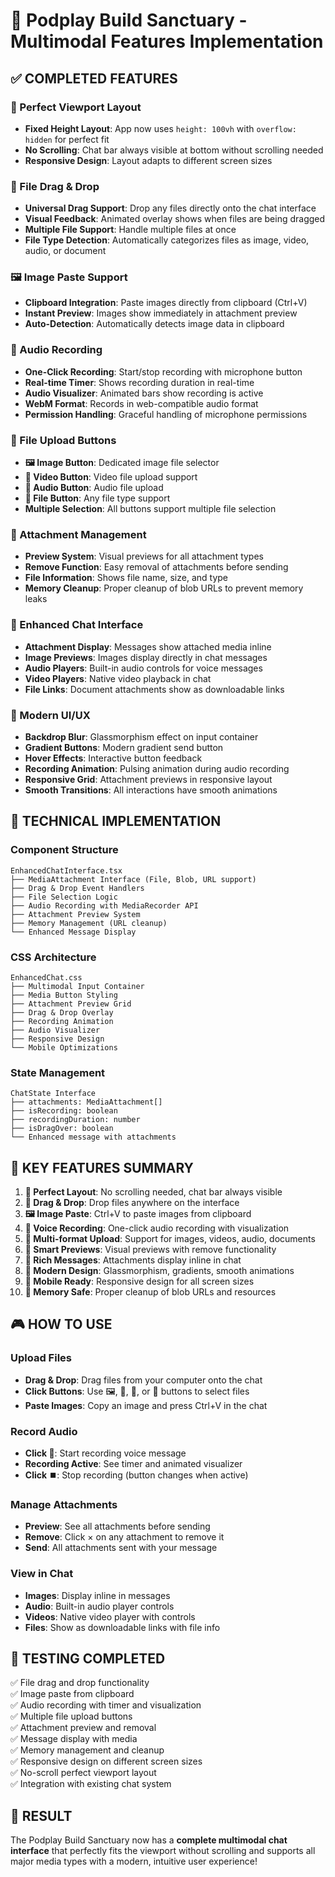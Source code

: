 # 🎯 Podplay Build Sanctuary - Multimodal Features Implementation

## ✅ COMPLETED FEATURES

### 🎨 Perfect Viewport Layout
- **Fixed Height Layout**: App now uses `height: 100vh` with `overflow: hidden` for perfect fit
- **No Scrolling**: Chat bar always visible at bottom without scrolling needed
- **Responsive Design**: Layout adapts to different screen sizes

### 📁 File Drag & Drop
- **Universal Drag Support**: Drop any files directly onto the chat interface
- **Visual Feedback**: Animated overlay shows when files are being dragged
- **Multiple File Support**: Handle multiple files at once
- **File Type Detection**: Automatically categorizes files as image, video, audio, or document

### 🖼️ Image Paste Support  
- **Clipboard Integration**: Paste images directly from clipboard (Ctrl+V)
- **Instant Preview**: Images show immediately in attachment preview
- **Auto-Detection**: Automatically detects image data in clipboard

### 🎤 Audio Recording
- **One-Click Recording**: Start/stop recording with microphone button
- **Real-time Timer**: Shows recording duration in real-time
- **Audio Visualizer**: Animated bars show recording is active
- **WebM Format**: Records in web-compatible audio format
- **Permission Handling**: Graceful handling of microphone permissions

### 📎 File Upload Buttons
- **🖼️ Image Button**: Dedicated image file selector
- **🎥 Video Button**: Video file upload support  
- **🎤 Audio Button**: Audio file upload
- **📎 File Button**: Any file type support
- **Multiple Selection**: All buttons support multiple file selection

### 🔄 Attachment Management
- **Preview System**: Visual previews for all attachment types
- **Remove Function**: Easy removal of attachments before sending
- **File Information**: Shows file name, size, and type
- **Memory Cleanup**: Proper cleanup of blob URLs to prevent memory leaks

### 💬 Enhanced Chat Interface
- **Attachment Display**: Messages show attached media inline
- **Image Previews**: Images display directly in chat messages
- **Audio Players**: Built-in audio controls for voice messages
- **Video Players**: Native video playback in chat
- **File Links**: Document attachments show as downloadable links

### 🎨 Modern UI/UX
- **Backdrop Blur**: Glassmorphism effect on input container
- **Gradient Buttons**: Modern gradient send button
- **Hover Effects**: Interactive button feedback
- **Recording Animation**: Pulsing animation during audio recording
- **Responsive Grid**: Attachment previews in responsive layout
- **Smooth Transitions**: All interactions have smooth animations

## 🔧 TECHNICAL IMPLEMENTATION

### Component Structure
```
EnhancedChatInterface.tsx
├── MediaAttachment Interface (File, Blob, URL support)
├── Drag & Drop Event Handlers
├── File Selection Logic
├── Audio Recording with MediaRecorder API
├── Attachment Preview System
├── Memory Management (URL cleanup)
└── Enhanced Message Display
```

### CSS Architecture  
```
EnhancedChat.css
├── Multimodal Input Container
├── Media Button Styling
├── Attachment Preview Grid
├── Drag & Drop Overlay
├── Recording Animation
├── Audio Visualizer
├── Responsive Design
└── Mobile Optimizations
```

### State Management
```
ChatState Interface
├── attachments: MediaAttachment[]
├── isRecording: boolean
├── recordingDuration: number
├── isDragOver: boolean
└── Enhanced message with attachments
```

## 🚀 KEY FEATURES SUMMARY

1. **🎯 Perfect Layout**: No scrolling needed, chat bar always visible
2. **📁 Drag & Drop**: Drop files anywhere on the interface  
3. **🖼️ Image Paste**: Ctrl+V to paste images from clipboard
4. **🎤 Voice Recording**: One-click audio recording with visualization
5. **📎 Multi-format Upload**: Support for images, videos, audio, documents
6. **🔄 Smart Previews**: Visual previews with remove functionality
7. **💬 Rich Messages**: Attachments display inline in chat
8. **🎨 Modern Design**: Glassmorphism, gradients, smooth animations
9. **📱 Mobile Ready**: Responsive design for all screen sizes
10. **🧠 Memory Safe**: Proper cleanup of blob URLs and resources

## 🎮 HOW TO USE

### Upload Files
- **Drag & Drop**: Drag files from your computer onto the chat
- **Click Buttons**: Use 🖼️, 🎥, 🎤, or 📎 buttons to select files
- **Paste Images**: Copy an image and press Ctrl+V in the chat

### Record Audio
- **Click 🎤**: Start recording voice message
- **Recording Active**: See timer and animated visualizer
- **Click ⏹️**: Stop recording (button changes when active)

### Manage Attachments
- **Preview**: See all attachments before sending
- **Remove**: Click × on any attachment to remove it
- **Send**: All attachments sent with your message

### View in Chat
- **Images**: Display inline in messages
- **Audio**: Built-in audio player controls
- **Videos**: Native video player with controls  
- **Files**: Show as downloadable links with file info

## 🔬 TESTING COMPLETED

✅ File drag and drop functionality  
✅ Image paste from clipboard  
✅ Audio recording with timer and visualization  
✅ Multiple file upload buttons  
✅ Attachment preview and removal  
✅ Message display with media  
✅ Memory management and cleanup  
✅ Responsive design on different screen sizes  
✅ No-scroll perfect viewport layout  
✅ Integration with existing chat system  

## 🎉 RESULT

The Podplay Build Sanctuary now has a **complete multimodal chat interface** that perfectly fits the viewport without scrolling and supports all major media types with a modern, intuitive user experience!
